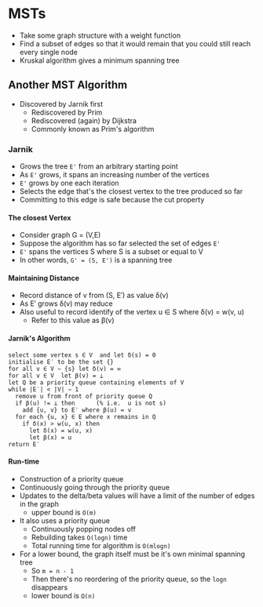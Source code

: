 # MSTs

- Take some graph structure with a weight function
- Find a subset of edges so that it would remain that you could still reach every single node
- Kruskal algorithm gives a minimum spanning tree

## Another MST Algorithm

- Discovered by Jarnik first
  - Rediscovered by Prim
  - Rediscovered (again) by Dijkstra
  - Commonly known as Prim's algorithm

### Jarnik

- Grows the tree `E'` from an arbitrary starting point
- As `E'` grows, it spans an increasing number of the vertices
- `E'` grows by one each iteration
- Selects the edge that's the closest vertex to the tree produced so far
- Committing to this edge is safe because the cut property

#### The closest Vertex

- Consider graph G = (V,E)
- Suppose the algorithm has so far selected the set of edges `E'`
- `E'` spans the vertices S where S is a subset or equal to V
- In other words, `G' = (S, E')` is a spanning tree

#### Maintaining Distance

- Record distance of v from (S, E′) as value δ(v)
- As E′ grows δ(v) may reduce
- Also useful to record identify of the vertex u ∈ S where δ(v) = w(v, u)
  - Refer to this value as β(v)

#### Jarnik's Algorithm

```text
select some vertex s ∈ V  and let δ(s) = 0
initialise E′ to be the set {}
for all v ∈ V − {s} let δ(v) = ∞
for all v ∈ V  let β(v) = ⊥
let Q be a priority queue containing elements of V
while |E′| < |V| − 1
  remove u from front of priority queue Q
  if β(u) != ⊥ then      (% i.e.  u is not s)
    add {u, v} to E′ where β(u) = v
  for each {u, x} ∈ E where x remains in Q
    if δ(x) > w(u, x) then
      let δ(x) = w(u, x)
      let β(x) = u
return E′
```

#### Run-time

- Construction of a priority queue
- Continuously going through the priority queue
- Updates to the delta/beta values will have a limit of the number of edges in the graph
  - upper bound is `O(m)`
- It also uses a priority queue
  - Continuously popping nodes off
  - Rebuilding takes `O(logn)` time
  - Total running time for algorithm is `O(mlogn)`
- For a lower bound, the graph itself must be it's own minimal spanning tree
  - So `m = n - 1`
  - Then there's no reordering of the priority queue, so the `logn` disappears
  - lower bound is `Ω(n)`

